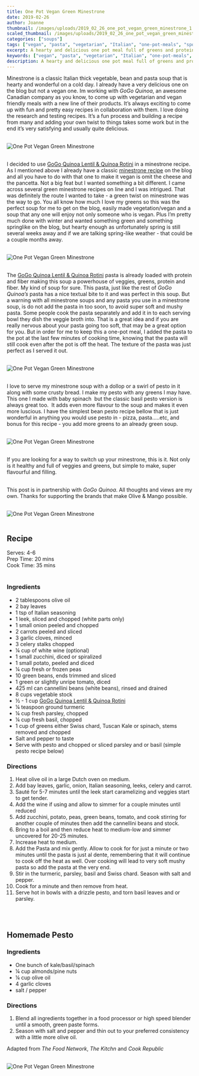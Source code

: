 ```yaml
---
title: One Pot Vegan Green Minestrone
date: 2019-02-26
author: Joanne
thumbnail: /images/uploads/2019_02_26_one_pot_vegan_green_minestrone_1.jpg
scaled_thumbnail: /images/uploads/2019_02_26_one_pot_vegan_green_minestrone_0.jpg
categories: ["soups"]
tags: ["vegan", "pasta", "vegetarian", "Italian", "one-pot-meals", "sponsored"]
excerpt: A hearty and delicious one pot meal full of greens and protein
keywords: ["vegan", "pasta", "vegetarian", "Italian", "one-pot-meals", "soups"]
description: A hearty and delicious one pot meal full of greens and protein
---
```


Minestrone is a classic Italian thick vegetable, bean and pasta soup that is hearty and wonderful on a cold day. I already have a very delicious one on the blog but not a vegan one. Im working with _GoGo Quinoa_, an awesome Canadian company as you know, to come up with vegetarian and vegan friendly meals with a new line of their products. It’s always exciting to come up with fun and pretty easy recipes in collaboration with them. I love doing the research and testing recipes. It’s a fun process and building a recipe from many and adding your own twist to things takes some work but in the end it’s very satisfying and usually quite delicious.
</br>
</br>

![One Pot Vegan Green Minestrone](/images/uploads/2019_02_26_one_pot_vegan_green_minestrone_2.jpg)
</br>
</br>

I decided to use <span class="highlight"><a rel="nofollow" href="https://www.gogoquinoa.com/products/lentil-quinoa-rotini">GoGo Quinoa Lentil & Quinoa Rotini</a></span> in a minestrone recipe. As I mentioned above I already have a classic [minestrone recipe](https://www.oliveandmango.com/classic-minestrone-soup/) on the blog and all you have to do with that one to make it vegan is omit the cheese and the pancetta. Not a big feat but I wanted something a bit different. I came across several green minestrone recipes on line and I was intrigued. That was definitely the route I wanted to take - a green twist on minestrone was the way to go. You all know how much I love my greens so this was the perfect soup for me to get on the blog, easily made vegetation/vegan and a soup that any one will enjoy not only someone who is vegan. Plus I’m pretty much done with winter and wanted something green and something springlike on the blog, but hearty enough as unfortunately spring is still several weeks away and if we are talking spring-like weather - that could be a couple months away.
</br>
</br>

![One Pot Vegan Green Minestrone](/images/uploads/2019_02_26_one_pot_vegan_green_minestrone_3.jpg)
</br>
</br>

The <span class="highlight"><a rel="nofollow" href="https://www.gogoquinoa.com/products/lentil-quinoa-rotini">GoGo Quinoa Lentil & Quinoa Rotini</a></span> pasta is already loaded with protein and fiber making this soup a powerhouse of veggies, greens, protein and fiber. My kind of soup for sure. This pasta, just like the rest of _GoGo Quinoa’s_ pasta has a nice textual bite to it and was perfect in this soup. But a warning with all minestrone soups and any pasta you use in a minestrone soup, is do not add the pasta in too soon, to avoid super soft and mushy pasta. Some people cook the pasta separately and add it in to each serving bowl they dish the veggie broth into. That is a great idea and if you are really nervous about your pasta going too soft, that may be a great option for you. But in order for me to keep this a one-pot meal, I added the pasta to the pot at the last few minutes of cooking time, knowing that the pasta will still cook even after the pot is off the heat. The texture of the pasta was just perfect as I served it out.
</br>
</br>

![One Pot Vegan Green Minestrone](/images/uploads/2019_02_26_one_pot_vegan_green_minestrone_4.jpg)
</br>
</br>

I love to serve my minestrone soup with a dollop or a swirl of pesto in it along with some crusty bread. I make my pesto with any greens I may have. This one I made with baby spinach  but the classic basil pesto version is always great too.  It adds even more flavour to the soup and makes it even more luscious. I have the simplest bean pesto recipe bellow that is just wonderful in anything you would use pesto in - pizza, pasta.....etc, and bonus for this recipe - you add more greens to an already green soup.
</br>
</br>

![One Pot Vegan Green Minestrone](/images/uploads/2019_02_26_one_pot_vegan_green_minestrone_5.jpg)
</br>
</br>

If you are looking for a way to switch up your minestrone, this is it. Not only is it healthy and full of veggies and greens, but simple to make, super flavourful and filling.
</br>
</br>

This post is in partnership with _GoGo Quinoa_. All thoughts and views are my own. Thanks for supporting the brands that make Olive & Mango possible. 
</br>
</br>

![One Pot Vegan Green Minestrone](/images/uploads/2019_02_26_one_pot_vegan_green_minestrone_6.jpg)
</br>
</br>

## Recipe
Serves: 4-6  
Prep Time: 20 mins  
Cook Time: 35 mins  
</br>

### Ingredients

* <span itemprop="ingredients">2 tablespoons olive oil</span>
* <span itemprop="ingredients">2 bay leaves</span>
* <span itemprop="ingredients">1 tsp of Italian seasoning </span>
* <span itemprop="ingredients">1 leek, sliced and chopped (white parts only)</span>
* <span itemprop="ingredients">1 small onion peeled and chopped</span>
* <span itemprop="ingredients">2 carrots peeled and sliced </span>
* <span itemprop="ingredients">3 garlic cloves, minced</span>
* <span itemprop="ingredients">3 celery stalks chopped </span>
* <span itemprop="ingredients">&frac14; cup of white wine (optional)</span>
* <span itemprop="ingredients">1 small zucchini, diced or spiralized </span>
* <span itemprop="ingredients">1 small potato, peeled and diced</span>
* <span itemprop="ingredients">¼ cup fresh or frozen peas</span>
* <span itemprop="ingredients">10 green beans, ends trimmed and sliced</span>
* <span itemprop="ingredients">1 green or slightly unripe tomato, diced</span>
* <span itemprop="ingredients">425 ml can cannellini beans (white beans), rinsed and drained</span>
* <span itemprop="ingredients">8 cups vegetable stock</span>
* <span itemprop="ingredients">&frac12; - 1 cup <span class="highlight"><a rel="nofollow" href="https://www.gogoquinoa.com/products/lentil-quinoa-rotini">GoGo Quinoa Lentil & Quinoa Rotini</a></span>
* <span itemprop="ingredients">&frac14; teaspoon ground turmeric</span>
* <span itemprop="ingredients">¼ cup fresh parsley, chopped</span>
* <span itemprop="ingredients">¼ cup fresh basil, chopped </span>
* <span itemprop="ingredients">1 cup of greens either Swiss chard, Tuscan Kale or spinach, stems removed and chopped</span>
* <span itemprop="ingredients">Salt and pepper to taste </span>    
* <span itemprop="ingredients">Serve with pesto and chopped or sliced parsley and or basil (simple pesto recipe below) </span>

### Directions

1. Heat olive oil in a large Dutch oven on medium. 
2. Add bay leaves, garlic, onion, Italian seasoning, leeks, celery and carrot. 
3. Sauté for 5-7 minutes until the leek start caramelizing and veggies start to get tender. 
4. Add the wine if using and allow to simmer for a couple minutes until reduced
5. Add zucchini, potato, peas, green beans, tomato, and cook stirring for another couple of minutes then add the cannellini beans and stock.
6. Bring to a boil and then reduce heat to medium-low and simmer uncovered for 20-25 minutes.
7. Increase heat to medium. 
8. Add the Pasta and mix gently. Allow to cook for for just a minute or two minutes until the pasta is just al dente, remembering that it will continue to cook off the heat as well. Over cooking will lead to very soft mushy pasta so add the pasta at the very end. 
9. Stir in the turmeric, parsley, basil and Swiss chard. Season with salt and pepper. 
10. Cook for a minute and then remove from heat.
11. Serve hot in bowls with a drizzle pesto, and torn basil leaves and or parsley.  
</br>
</br>

## Homemade Pesto
### Ingredients

* One bunch of kale/basil/spinach 
* &frac14; cup almonds/pine nuts 
* &frac14; cup olive oil
* 4 garlic cloves
* salt / pepper

### Directions

1. Blend all ingredients together in a food processor or high speed blender until a smooth, green paste forms. 
2. Season with salt and pepper and thin out to your preferred consistency with a little more olive oil. 

Adapted from _The Food Network_, _The Kitchn_ and _Cook Republic_
</br>
</br>

![One Pot Vegan Green Minestrone](/images/uploads/2019_02_26_one_pot_vegan_green_minestrone_7.jpg)
